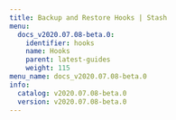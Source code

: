 ```yaml
---
title: Backup and Restore Hooks | Stash
menu:
  docs_v2020.07.08-beta.0:
    identifier: hooks
    name: Hooks
    parent: latest-guides
    weight: 115
menu_name: docs_v2020.07.08-beta.0
info:
  catalog: v2020.07.08-beta.0
  version: v2020.07.08-beta.0
---
```


